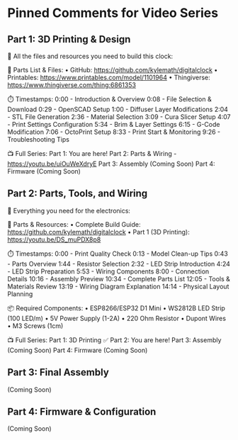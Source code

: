 # Pinned Comments for Video Series

## Part 1: 3D Printing & Design

📌 All the files and resources you need to build this clock:

🔧 Parts List & Files:
• GitHub: https://github.com/kylemath/digitalclock
• Printables: https://www.printables.com/model/1101964
• Thingiverse: https://www.thingiverse.com/thing:6861353

⏱️ Timestamps:
0:00 - Introduction & Overview
0:08 - File Selection & Download
0:29 - OpenSCAD Setup
1:00 - Diffuser Layer Modifications
2:04 - STL File Generation
2:36 - Material Selection
3:09 - Cura Slicer Setup
4:07 - Print Settings Configuration
5:34 - Brim & Layer Settings
6:15 - G-Code Modification
7:06 - OctoPrint Setup
8:33 - Print Start & Monitoring
9:26 - Troubleshooting Tips

📺 Full Series:
Part 1: You are here!
Part 2: Parts & Wiring - https://youtu.be/uiOuWeXdryE
Part 3: Assembly (Coming Soon)
Part 4: Firmware (Coming Soon)

## Part 2: Parts, Tools, and Wiring

📌 Everything you need for the electronics:

🔧 Parts & Resources:
• Complete Build Guide: https://github.com/kylemath/digitalclock
• Part 1 (3D Printing): https://youtu.be/DS_muPDX8p8

⏱️ Timestamps:
0:00 - Print Quality Check
0:13 - Model Clean-up Tips
0:43 - Parts Overview
1:44 - Resistor Selection
2:32 - LED Strip Introduction
4:24 - LED Strip Preparation
5:53 - Wiring Components
8:00 - Connection Details
10:16 - Assembly Preview
10:34 - Complete Parts List
12:05 - Tools & Materials Review
13:19 - Wiring Diagram Explanation
14:14 - Physical Layout Planning

📦 Required Components:
• ESP8266/ESP32 D1 Mini
• WS2812B LED Strip (100 LED/m)
• 5V Power Supply (1-2A)
• 220 Ohm Resistor
• Dupont Wires
• M3 Screws (1cm)

📺 Full Series:
Part 1: 3D Printing ✅
Part 2: You are here!
Part 3: Assembly (Coming Soon)
Part 4: Firmware (Coming Soon)

## Part 3: Final Assembly

(Coming Soon)

## Part 4: Firmware & Configuration

(Coming Soon)
